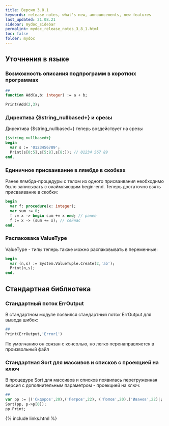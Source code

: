 ```yaml
---
title: Версия 3.8.1
keywords: release notes, what's new, announcements, new features
last_updated: 21.08.21
sidebar: mydoc_sidebar
permalink: mydoc_release_notes_3_8_1.html
toс: false
folder: mydoc
---
```


## Уточнения в языке

### Возможность описания подпрограмм в коротких программах 
```pascal
##
function Add(a,b: integer) := a + b;

Print(Add(2,3);
```

### Директива {$string_nullbased+} и срезы
Директива {$string_nullbased+} теперь воздействует на срезы
```pascal
{$string_nullbased+}
begin
  var s := '0123456789';
  Print(s[0:5],s[5:8],s[8:]); // 01234 567 89
end.
```
### Единичное присваивание в лямбде в скобках

Ранее лямбда-процедуры с телом из одного присваивания необходимо было записывать с окаймляющим begin-end. Теперь достаточно взять присваивание в скобки:

```pascal
begin
  var f: procedure(x: integer);
  var sum := 0;
  f := x -> begin sum += x end; // ранее
  f := x -> (sum += x); // сейчас
end.  
```

### Распаковака ValueType
ValueType - типы теперь также можно распаковывать в переменные:
```pascal
begin
  var (n,s) := System.ValueTuple.Create(2,'ab');
  Print(n,s);
end. 
```

## Стандартная библиотека

### Cтандартный поток ErrOutput
В стандартном модуле появился стандартный поток ErrOutput для вывода шибок:

```pascal
##
Print(ErrOutput,'Error1')
```

По умолчанию он связан с консолью, но легко перенаправляется в произвольный файл

### Cтандартная Sort для массивов и списков с проекцией на ключ

В процедуре Sort для массивов и списков появилась перегруженная версия с дополнительным параметром - проекцией на ключ:

```pascal
##
var pp := |('Сидоров',20),('Петров',22), ('Попов',20),('Иванов',22)|;
Sort(pp, p->p[0]);
pp.Print;
```






{% include links.html %}

